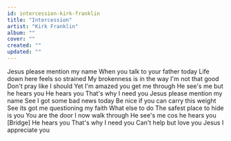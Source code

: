 ```yaml
---
id: intercession-kirk-franklin
title: "Intercession"
artist: "Kirk Franklin"
album: ""
cover: ""
created: ""
updated: ""
---
```


Jesus please mention my name
When you talk to your father today
Life down here feels so strained
My brokenness is in the way
I'm not that good
Don't pray like I should
Yet I'm amazed you get me through
He see's me but he hears you
He hears you
That's why I need you
Jesus please mention my name
See I got some bad news today
Be nice if you can carry this weight
See its got me questioning my faith
What else to do
The safest place to hide is you
You are the door I now walk through
He see's me cos he hears you
[Bridge]
He hears you
That's why I need you
Can't help but love you
Jesus I appreciate you